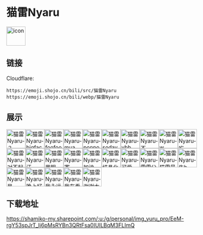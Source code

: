 # 猫雷Nyaru
<img src="https://emoji.shojo.cn/bili/src/猫雷Nyaru/icon.png" width="50" height="50" alt="icon">

## 链接
Cloudflare:
```
https://emoji.shojo.cn/bili/src/猫雷Nyaru
https://emoji.shojo.cn/bili/webp/猫雷Nyaru
```
## 展示
<img src="https://emoji.shojo.cn/bili/src/猫雷Nyaru/猫雷Nyaru-？.png" width="50" height="50" alt="猫雷Nyaru-？"><img src="https://emoji.shojo.cn/bili/src/猫雷Nyaru/猫雷Nyaru-bigface.png" width="50" height="50" alt="猫雷Nyaru-bigface"><img src="https://emoji.shojo.cn/bili/src/猫雷Nyaru/猫雷Nyaru-foofoo.png" width="50" height="50" alt="猫雷Nyaru-foofoo"><img src="https://emoji.shojo.cn/bili/src/猫雷Nyaru/猫雷Nyaru-mua.png" width="50" height="50" alt="猫雷Nyaru-mua"><img src="https://emoji.shojo.cn/bili/src/猫雷Nyaru/猫雷Nyaru-ponpon.png" width="50" height="50" alt="猫雷Nyaru-ponpon"><img src="https://emoji.shojo.cn/bili/src/猫雷Nyaru/猫雷Nyaru-sodayo.png" width="50" height="50" alt="猫雷Nyaru-sodayo"><img src="https://emoji.shojo.cn/bili/src/猫雷Nyaru/猫雷Nyaru-ybb.png" width="50" height="50" alt="猫雷Nyaru-ybb"><img src="https://emoji.shojo.cn/bili/src/猫雷Nyaru/猫雷Nyaru-不.png" width="50" height="50" alt="猫雷Nyaru-不"><img src="https://emoji.shojo.cn/bili/src/猫雷Nyaru/猫雷Nyaru-w.png" width="50" height="50" alt="猫雷Nyaru-w"><img src="https://emoji.shojo.cn/bili/src/猫雷Nyaru/猫雷Nyaru-吃.png" width="50" height="50" alt="猫雷Nyaru-吃"><img src="https://emoji.shojo.cn/bili/src/猫雷Nyaru/猫雷Nyaru-对不起.png" width="50" height="50" alt="猫雷Nyaru-对不起"><img src="https://emoji.shojo.cn/bili/src/猫雷Nyaru/猫雷Nyaru-汗.png" width="50" height="50" alt="猫雷Nyaru-汗"><img src="https://emoji.shojo.cn/bili/src/猫雷Nyaru/猫雷Nyaru-黑眼.png" width="50" height="50" alt="猫雷Nyaru-黑眼"><img src="https://emoji.shojo.cn/bili/src/猫雷Nyaru/猫雷Nyaru-寄.png" width="50" height="50" alt="猫雷Nyaru-寄"><img src="https://emoji.shojo.cn/bili/src/猫雷Nyaru/猫雷Nyaru-加油.png" width="50" height="50" alt="猫雷Nyaru-加油"><img src="https://emoji.shojo.cn/bili/src/猫雷Nyaru/猫雷Nyaru-结晶化.png" width="50" height="50" alt="猫雷Nyaru-结晶化"><img src="https://emoji.shojo.cn/bili/src/猫雷Nyaru/猫雷Nyaru-可爱.png" width="50" height="50" alt="猫雷Nyaru-可爱"><img src="https://emoji.shojo.cn/bili/src/猫雷Nyaru/猫雷Nyaru-雷雷公主.png" width="50" height="50" alt="猫雷Nyaru-雷雷公主"><img src="https://emoji.shojo.cn/bili/src/猫雷Nyaru/猫雷Nyaru-猫雷最强.png" width="50" height="50" alt="猫雷Nyaru-猫雷最强"><img src="https://emoji.shojo.cn/bili/src/猫雷Nyaru/猫雷Nyaru-牛b.png" width="50" height="50" alt="猫雷Nyaru-牛b"><img src="https://emoji.shojo.cn/bili/src/猫雷Nyaru/猫雷Nyaru-是.png" width="50" height="50" alt="猫雷Nyaru-是"><img src="https://emoji.shojo.cn/bili/src/猫雷Nyaru/猫雷Nyaru-晚上好.png" width="50" height="50" alt="猫雷Nyaru-晚上好"><img src="https://emoji.shojo.cn/bili/src/猫雷Nyaru/猫雷Nyaru-我永远爱你.png" width="50" height="50" alt="猫雷Nyaru-我永远爱你"><img src="https://emoji.shojo.cn/bili/src/猫雷Nyaru/猫雷Nyaru-我在看着你.png" width="50" height="50" alt="猫雷Nyaru-我在看着你"><img src="https://emoji.shojo.cn/bili/src/猫雷Nyaru/猫雷Nyaru-谢谢大傻喵.png" width="50" height="50" alt="猫雷Nyaru-谢谢大傻喵">

## 下载地址

https://shamiko-my.sharepoint.com/:u:/g/personal/img_yuru_pro/EeM-rgY53spJrT_Ij6pMsRYBn3QRtFsa0IUILBqM3FLlmQ